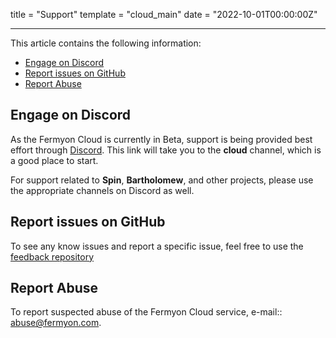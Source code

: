 title = "Support"
template = "cloud_main"
date = "2022-10-01T00:00:00Z"

---

This article contains the following information:

- [Engage on Discord](#engage-on-discord)
- [Report issues on GitHub](#report-issues-on-github)
- [Report Abuse](#report-abuse)

## Engage on Discord

As the Fermyon Cloud is currently in Beta, support is being provided best effort through [Discord](https://discord.gg/P4Cx7xUbJu). This link will take you to the **cloud** channel, which is a good place to start.

For support related to **Spin**, **Bartholomew**, and other projects, please use the appropriate channels on Discord as well.

## Report issues on GitHub

To see any know issues and report a specific issue, feel free to use the [feedback repository](https://github.com/fermyon/feedback)

## Report Abuse

To report suspected abuse of the Fermyon Cloud service, e-mail:: abuse@fermyon.com.
